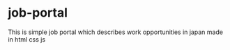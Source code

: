 # job-portal

This is simple job portal which describes work opportunities in japan made in html css js
